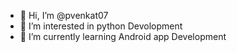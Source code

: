 - 👋 Hi, I’m @pvenkat07
- 👀 I’m interested in python Devolopment
- 🌱 I’m currently learning Android app Development


<!---
pvenkat07/pvenkat07 is a ✨ special ✨ repository because its `README.md` (this file) appears on your GitHub profile.
You can click the Preview link to take a look at your changes.
--->
